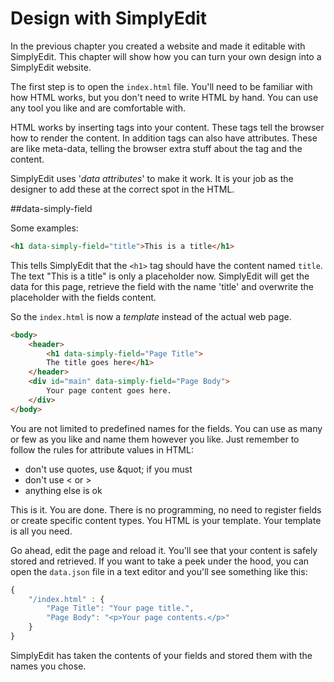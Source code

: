 # Design with SimplyEdit

In the previous chapter you created a website and made it editable with SimplyEdit. This chapter will show how you can turn your own design into a SimplyEdit website.

The first step is to open the `index.html` file. You'll need to be familiar with how HTML works, but you don't need to write HTML by hand. You can use any tool you like and are comfortable with.

HTML works by inserting tags into your content. These tags tell the browser how to render the content. In addition tags can also have attributes. These are like meta-data, telling the browser extra stuff about the tag and the content.

SimplyEdit uses '*data attributes*' to make it work. It is your job as the designer to add these at the correct spot in the HTML.

##data-simply-field

Some examples:

```html
<h1 data-simply-field="title">This is a title</h1>
```

This tells SimplyEdit that the `<h1>` tag should have the content named `title`. The text "This is a title" is only a placeholder now. SimplyEdit will get the data for this page, retrieve the field with the name 'title' and overwrite the placeholder with the fields content.

So the `index.html` is now a *template* instead of the actual web page.

```html
<body>
    <header>
        <h1 data-simply-field="Page Title">
        The title goes here</h1>
    </header>
    <div id="main" data-simply-field="Page Body">
        Your page content goes here.
    </div>
</body>
```

You are not limited to predefined names for the fields. You can use as many or few as you like and name them however you like. Just remember to follow the rules for attribute values in HTML:
- don't use quotes, use &amp;quot; if you must
- don't use &lt; or &gt;
- anything else is ok 

This is it. You are done. There is no programming, no need to register fields or create specific content types. You HTML is your template. Your template is all you need.

Go ahead, edit the page and reload it. You'll see that your content is safely stored and retrieved. If you want to take a peek under the hood, you can open the `data.json` file in a text editor and you'll see something like this:

```js
{
    "/index.html" : {
        "Page Title": "Your page title.",
        "Page Body": "<p>Your page contents.</p>"
    }
}
```

SimplyEdit has taken the contents of your fields and stored them with the names you chose.